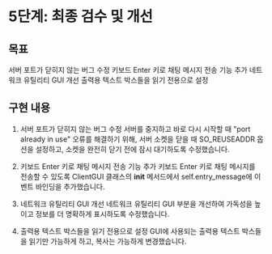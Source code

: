 # 5단계: 최종 검수 및 개선

## 목표

서버 포트가 닫히지 않는 버그 수정
키보드 Enter 키로 채팅 메시지 전송 기능 추가
네트워크 유틸리티 GUI 개선
출력용 텍스트 박스들을 읽기 전용으로 설정

## 구현 내용

1. 서버 포트가 닫히지 않는 버그 수정
   서버를 중지하고 바로 다시 시작할 때 "port already in use" 오류를 해결하기 위해, 서버 소켓을 닫을 때 SO_REUSEADDR 옵션을 설정하고, 소켓을 완전히 닫기 전에 잠시 대기하도록 수정했습니다.

2. 키보드 Enter 키로 채팅 메시지 전송 기능 추가
   키보드 Enter 키로 채팅 메시지를 전송할 수 있도록 ClientGUI 클래스의 **init** 메서드에서 self.entry_message에 이벤트 바인딩을 추가했습니다.

3. 네트워크 유틸리티 GUI 개선
   네트워크 유틸리티 GUI 부분을 개선하여 가독성을 높이고 정보를 더 명확하게 표시하도록 수정했습니다.

4. 출력용 텍스트 박스들을 읽기 전용으로 설정
   GUI에 사용되는 출력용 텍스트 박스들을 읽기만 가능하게 하고, 복사는 가능하게 변경했습니다.
